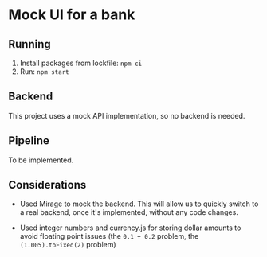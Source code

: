 # Mock UI for a bank

## Running

1. Install packages from lockfile: `npm ci`
2. Run: `npm start`

## Backend

This project uses a mock API implementation, so no backend is needed.

## Pipeline

To be implemented.

## Considerations

- Used Mirage to mock the backend. This will allow us to quickly switch to a real backend, once it's implemented, without any code changes.

- Used integer numbers and currency.js for storing dollar amounts to avoid floating point issues (the `0.1 + 0.2` problem, the `(1.005).toFixed(2)` problem)

